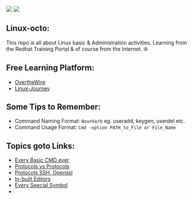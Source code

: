 ![](https://img.shields.io/badge/Linux-Octo-teal) ![](https://img.shields.io/badge/Linux_101-red)

## Linux-octo:
This repo is all about Linux basic &amp; Administration activities. Learning from the Redhat Training Portal & of course from the Internet. 🌐

## Free Learning Platform:
- [OvertheWire](https://overthewire.org/wargames/bandit/bandit0.html)
- [Linux-Journey](https://linuxjourney.com/)


## Some Tips to Remember:
- Command Naming Format: `NounVerb` eg. useradd, keygen, userdel etc.
- Command Usage Format: `Cmd -option PATH_to_File or File_Name`

## Topics goto Links:
- [Every Basic CMD ever](https://github.com/IOxCyber/Linux-octo/blob/718f4686d01466feef804c4ee74c84b41826578c/Linux%20Fundamental/Basic-Linux-Cmds.md)
- [Protocols vs Protocols](https://github.com/IOxCyber/Linux-octo/tree/207f8ba6e3bad3b2ea493de1a68a297c63c90fc1/Linux%20Fundamental/Protocols-Comparision)
- [Protocols SSH, Openssl](https://github.com/IOxCyber/Linux-octo/tree/59040aa1dae6cb55b43cfb8b4533a5b3fa060460/Linux%20Fundamental/Protocols-Indepth)
- [In-built Editors](https://github.com/IOxCyber/Linux-octo/blob/59040aa1dae6cb55b43cfb8b4533a5b3fa060460/Linux%20Fundamental/Inbuild-Editors.md)
- [Every Special Symbol](https://github.com/IOxCyber/Linux-octo/blob/59040aa1dae6cb55b43cfb8b4533a5b3fa060460/Linux%20Fundamental/Special-Symbols.md)
-  
